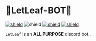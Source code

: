 # 🍂LetLeaf-BOT🍂
[![shield](https://img.shields.io/badge/GET%20THE%20BOT-HERE-blue?style=for-the-badge&color=FF00FF)](https://discord.com/api/oauth2/authorize?client_id=840807839182225409&permissions=1425501271&scope=bot)
![shield](https://img.shields.io/badge/STATUS-Fully%20Functional-blue?style=for-the-badge&color=0F0000)
[![shield](https://img.shields.io/badge/PURE-PYTHON-blue?style=for-the-badge&color=0000FF&logo=python)](https://python.org)
[![shield](https://img.shields.io/badge/Discord-Support-blue?style=for-the-badge&colo&r=0000FF&logo=discord)](https://discord.com/invite/HDekbApT4P)

`LetLeaf` is an **ALL PURPOSE** discord bot..


